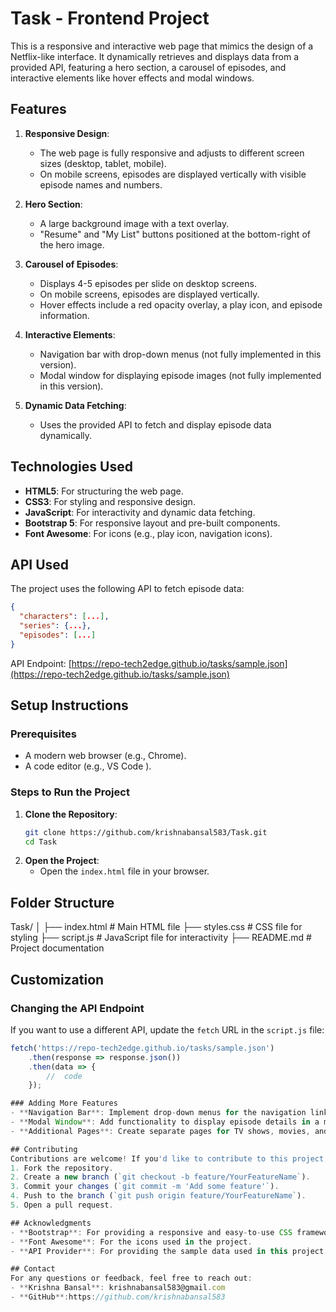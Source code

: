 # Task - Frontend Project

This is a responsive and interactive web page that mimics the design of a Netflix-like interface. It dynamically retrieves and displays data from a provided API, featuring a hero section, a carousel of episodes, and interactive elements like hover effects and modal windows.

## Features

1. **Responsive Design**:
   - The web page is fully responsive and adjusts to different screen sizes (desktop, tablet, mobile).
   - On mobile screens, episodes are displayed vertically with visible episode names and numbers.

2. **Hero Section**:
   - A large background image with a text overlay.
   - "Resume" and "My List" buttons positioned at the bottom-right of the hero image.

3. **Carousel of Episodes**:
   - Displays 4-5 episodes per slide on desktop screens.
   - On mobile screens, episodes are displayed vertically.
   - Hover effects include a red opacity overlay, a play icon, and episode information.

4. **Interactive Elements**:
   - Navigation bar with drop-down menus (not fully implemented in this version).
   - Modal window for displaying episode images (not fully implemented in this version).

5. **Dynamic Data Fetching**:
   - Uses the provided API to fetch and display episode data dynamically.

## Technologies Used

- **HTML5**: For structuring the web page.
- **CSS3**: For styling and responsive design.
- **JavaScript**: For interactivity and dynamic data fetching.
- **Bootstrap 5**: For responsive layout and pre-built components.
- **Font Awesome**: For icons (e.g., play icon, navigation icons).

## API Used

The project uses the following API to fetch episode data:

```json
{
  "characters": [...],
  "series": {...},
  "episodes": [...]
}
```

API Endpoint: [https://repo-tech2edge.github.io/tasks/sample.json](https://repo-tech2edge.github.io/tasks/sample.json)

## Setup Instructions
### Prerequisites
- A modern web browser (e.g., Chrome).
- A code editor (e.g., VS Code ).

### Steps to Run the Project
1. **Clone the Repository**:
   ```bash
   git clone https://github.com/krishnabansal583/Task.git
   cd Task
2. **Open the Project**:
   - Open the `index.html` file in your browser.

## Folder Structure
Task/
│
├── index.html          # Main HTML file
├── styles.css          # CSS file for styling
├── script.js           # JavaScript file for interactivity
├── README.md           # Project documentation


## Customization
### Changing the API Endpoint
If you want to use a different API, update the `fetch` URL in the `script.js` file:

```javascript
fetch('https://repo-tech2edge.github.io/tasks/sample.json')
    .then(response => response.json())
    .then(data => {
        //  code 
    });

### Adding More Features
- **Navigation Bar**: Implement drop-down menus for the navigation links.
- **Modal Window**: Add functionality to display episode details in a modal.
- **Additional Pages**: Create separate pages for TV shows, movies, and recently added content.

## Contributing
Contributions are welcome! If you'd like to contribute to this project, please follow these steps:
1. Fork the repository.
2. Create a new branch (`git checkout -b feature/YourFeatureName`).
3. Commit your changes (`git commit -m 'Add some feature'`).
4. Push to the branch (`git push origin feature/YourFeatureName`).
5. Open a pull request.

## Acknowledgments
- **Bootstrap**: For providing a responsive and easy-to-use CSS framework.
- **Font Awesome**: For the icons used in the project.
- **API Provider**: For providing the sample data used in this project.

## Contact
For any questions or feedback, feel free to reach out:
- **Krishna Bansal**: krishnabansal583@gmail.com
- **GitHub**:https://github.com/krishnabansal583
